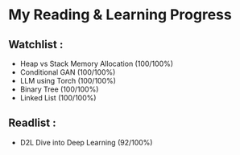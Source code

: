 # My Reading & Learning Progress

## Watchlist :
- Heap vs Stack Memory Allocation (100/100%)
- Conditional GAN (100/100%)
- LLM using Torch (100/100%)
- Binary Tree (100/100%)
- Linked List (100/100%)

## Readlist :
- D2L Dive into Deep Learning (92/100%)
